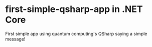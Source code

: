 # first-simple-qsharp-app in .NET Core
First simple app using quantum computing's QSharp saying a simple message!
